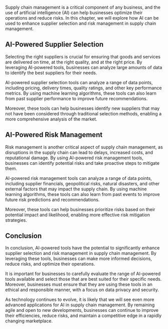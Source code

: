 
Supply chain management is a critical component of any business, and the use of artificial intelligence (AI) can help businesses optimize their operations and reduce risks. In this chapter, we will explore how AI can be used to enhance supplier selection and risk management in supply chain management.

AI-Powered Supplier Selection
-----------------------------

Selecting the right suppliers is crucial for ensuring that goods and services are delivered on time, at the right quality, and at the right price. By leveraging AI-powered tools, businesses can analyze large amounts of data to identify the best suppliers for their needs.

AI-powered supplier selection tools can analyze a range of data points, including pricing, delivery times, quality ratings, and other key performance metrics. By using machine learning algorithms, these tools can also learn from past supplier performance to improve future recommendations.

Moreover, these tools can help businesses identify new suppliers that may not have been considered through traditional selection methods, enabling a more comprehensive analysis of the market.

AI-Powered Risk Management
--------------------------

Risk management is another critical aspect of supply chain management, as disruptions in the supply chain can lead to delays, increased costs, and reputational damage. By using AI-powered risk management tools, businesses can identify potential risks and take proactive steps to mitigate them.

AI-powered risk management tools can analyze a range of data points, including supplier financials, geopolitical risks, natural disasters, and other external factors that may impact the supply chain. By using machine learning algorithms, these tools can also learn from past events to improve future risk predictions and recommendations.

Moreover, these tools can help businesses prioritize risks based on their potential impact and likelihood, enabling more effective risk mitigation strategies.

Conclusion
----------

In conclusion, AI-powered tools have the potential to significantly enhance supplier selection and risk management in supply chain management. By leveraging these tools, businesses can make more informed decisions, reduce risks, and optimize their operations.

It is important for businesses to carefully evaluate the range of AI-powered tools available and select those that are best suited for their specific needs. Moreover, businesses must ensure that they are using these tools in an ethical and responsible manner, with a focus on data privacy and security.

As technology continues to evolve, it is likely that we will see even more advanced applications for AI in supply chain management. By remaining agile and open to new developments, businesses can continue to improve their efficiencies, reduce risks, and maintain a competitive edge in a rapidly changing marketplace.
